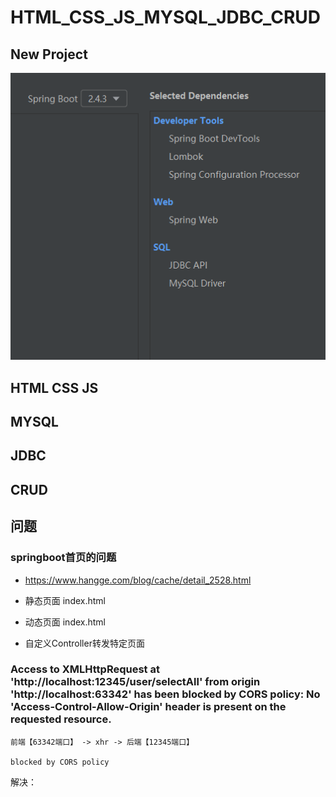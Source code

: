 # HTML_CSS_JS_MYSQL_JDBC_CRUD

## New Project

![image-20210307022414791](1_JDBC_CRUD.assets/image-20210307022414791.png)



## HTML CSS JS



## MYSQL



## JDBC



## CRUD



## 问题

### springboot首页的问题

- https://www.hangge.com/blog/cache/detail_2528.html

- 静态页面 index.html
- 动态页面 index.html
- 自定义Controller转发特定页面

### Access to XMLHttpRequest at 'http://localhost:12345/user/selectAll' from origin 'http://localhost:63342' has been blocked by CORS policy: No 'Access-Control-Allow-Origin' header is present on the requested resource.

```
前端【63342端口】 -> xhr -> 后端【12345端口】

blocked by CORS policy
```

解决：

